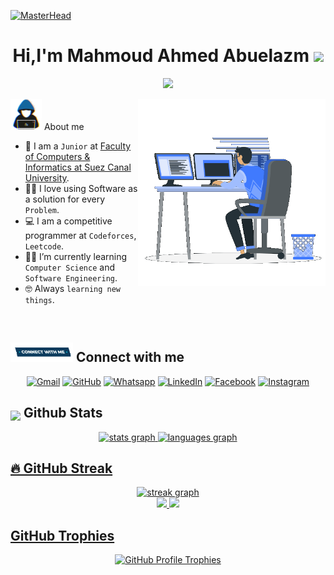 [![MasterHead](https://www.webskittersacademy.in/wp-content/uploads/2022/04/Flutter-with-Dart-banner.png)](https://rishavchanda.io)
<h1 align="center" align="left">Hi,I'm Mahmoud Ahmed Abuelazm <img src="https://media.giphy.com/media/hvRJCLFzcasrR4ia7z/giphy.gif" width="35"></h1>
<p align="center">
  <a href="https://github.com/DenverCoder1/readme-typing-svg"><img src="https://readme-typing-svg.herokuapp.com?font=Time+New+Roman&color=%0D0069FF&size=25&center=true&vCenter=true&width=600&height=100&lines=Computer+Science+Student;Competitive+Programmer;Always+learning+new+things;Junior+Flutter+Developer"></a>
</p>
 <picture><img src = "https://github.com/MahmoudAbuelazm/MahmoudAbuelazm/blob/main/Images/about_me.gif?raw=true" width = 50px></picture> About me
<picture> <img align="right" src="https://github.com/Anwar-Rizk/Anwar-Rizk/blob/master/Images/Right_Side.gif?raw=true" width = 300px></picture>
<br>

- :school: I am a `Junior` at [Faculty of Computers & Informatics at Suez Canal University](http://suez.edu.eg/ar/?page_id=7325&lang=en).
- :technologist: I love using Software as a solution for every `Problem`.
- :computer: I am a competitive programmer at `Codeforces`, `Leetcode`.
- :student: I’m currently learning `Computer Science` and `Software Engineering`.
- :nerd_face: Always `learning new things`.

<br>

## <picture> <img src="https://github.com/MahmoudAbuelazm/MahmoudAbuelazm/blob/main/Images/Connect-with-me.gif?raw=true" width="100px"> </picture> Connect with me
<p align="center">
	<a href="mailto:mahmoudabuelazem2467@gmail.com"><img img src="https://img.shields.io/badge/gmail-%23EA4335.svg?style=plastic&logo=gmail&logoColor=white" alt="Gmail"/></a>
	<a href="https://github.com/MahmoudAbuelazm"><img src="https://img.shields.io/badge/github-%23181717.svg?style=plastic&logo=github&logoColor=white" alt="GitHub"/></a>
	<a href="https://wa.me/+201021288238"><img src="https://img.shields.io/badge/whatsapp-%2325D366.svg?style=plastic&logo=whatsapp&logoColor=white" alt="Whatsapp"/></a>
	<a href="https://www.linkedin.com/in/mahmoud-abu-elazem/"><img src="https://img.shields.io/badge/linkedin-%230A66C2.svg?style=plastic&logo=linkedin&logoColor=white" alt="LinkedIn"/></a>
	<a href="https://www.facebook.com/mahmoud.ahmed.965"><img src="https://img.shields.io/badge/facebook-%231877F2.svg?style=plastic&logo=facebook&logoColor=white" alt="Facebook"/></a>
	<a href="https://www.instagram.com/mahmoud__abuelazm/"><img src="https://img.shields.io/badge/instagram-%23E4405F.svg?style=plastic&logo=instagram&logoColor=white" alt="Instagram"/></a>
</p>


## <img src="https://media1.giphy.com/media/v1.Y2lkPTc5MGI3NjExYzFhYzJkMmQ2MWQ3ZGY3MDhjZTE3MDI2Mzk3NzE1OWQyZTRlMmYwMCZjdD1z/iY8CRBdQXODJSCERIr/giphy.gif" width=5% valign="bottom"> Github Stats

<p align="center">
  <a href="https://github.com/anuraghazra/github-readme-stats">
<img src="https://github-readme-stats-mahmoud-ahmeds-projects-742326f6.vercel.app/api?username=MahmoudAbuelazm&hide_title=false&hide_rank=false&show_icons=true&include_all_commits=true&hide=contribs,issues&count_private=true&disable_animations=false&theme=react&locale=en&hide_border=false&order=2&include_all_commits=true&show=reviews,prs_merged,prs_merged_percentage" height="180" alt="stats graph"  />
<img src="https://github-readme-stats-mahmoud-ahmeds-projects-742326f6.vercel.app/api/top-langs?username=MahmoudAbuelazm&locale=en&hide_title=false&layout=compact&card_width=320&langs_count=5&theme=react&hide_border=false&order=2"  height="180"  alt="languages graph"  />
</div>




## 🔥 GitHub Streak



<div align="center">
  <img src="https://streak-stats.demolab.com?user=MahmoudAbuelazm&locale=en&mode=daily&theme=react&hide_border=false&border_radius=5&order=3" height="220" alt="streak graph"  />
</div>

<div align="center">
  <img src="https://visitor-badge.laobi.icu/badge?page_id=MahmoudAbuelazm.MahmoudAbuelazm&"  />
  <img src="https://profile-counter.glitch.me/MahmoudAbuelazm/count.svg?"  />
  
</div>


## GitHub Trophies
<p align="center">
    <img src="https://github-profile-trophy.vercel.app/?username=MahmoudAbuelazm&theme=algolia&no-frame=true&no-bg=true&margin-w=4" alt="GitHub Profile Trophies" />
</p>
